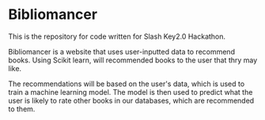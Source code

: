 # Bibliomancer 
This is the repository for code written for Slash Key2.0 Hackathon.

<p>Bibliomancer is a website that uses user-inputted data to recommend books. Using Scikit learn, will recommended books to the user that thry may like.</p>
<p>The recommendations will be based on the user's data, which is used to train a machine learning model. The model is then used to predict what the user is likely to rate other books in our databases, which are recommended to them. </p?
#

